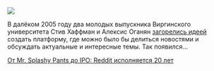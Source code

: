 <!--2025-05-19 11:45:06-->
<div class="yb">
  <div class="rss habr"><img src="https://habrastorage.org/getpro/habr/upload_files/3ba/0f8/628/3ba0f86287efeb494f3fbab42cec077c.jpg" /><p>В далёком 2005 году два молодых выпускника Виргинского университета Стив Хаффман и Алексис Оганян <a href="https://www.reddit.com/r/Entrepreneurship/comments/12ynjh4/the_founding_story_of_reddit/" rel="noopener noreferrer nofollow">загорелись идеей</a> создать платформу, где можно было бы делиться новостями и обсуждать актуальные и интересные темы. Так появился... <p class="titl"><a href="https://habr.com/ru/news/910718/?utm_source=habrahabr&utm_medium=rss&utm_campaign=910718">От Mr. Splashy Pants до IPO: Reddit исполняется 20 лет</a></p></div>
</div>
